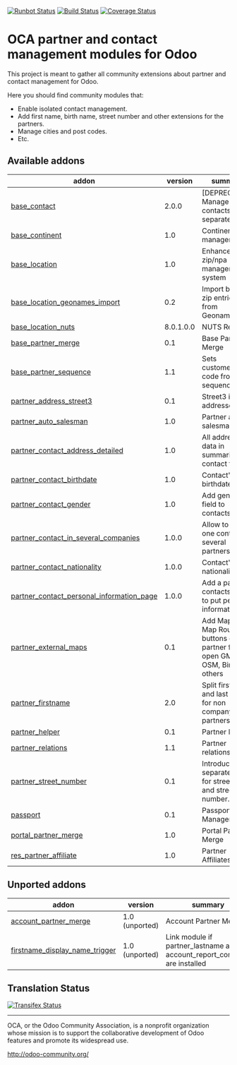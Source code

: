 [![Runbot Status](https://runbot.odoo-community.org/runbot/badge/flat/134/8.0.svg)](https://runbot.odoo-community.org/runbot/repo/github-com-oca-partner-contact-134)
[![Build Status](https://travis-ci.org/OCA/partner-contact.svg?branch=8.0)](https://travis-ci.org/OCA/partner-contact)
[![Coverage Status](https://coveralls.io/repos/OCA/partner-contact/badge.svg?branch=8.0)](https://coveralls.io/r/OCA/partner-contact?branch=8.0)

OCA partner and contact management modules for Odoo
===================================================

This project is meant to gather all community extensions about partner and contact management for Odoo.

Here you should find community modules that:

* Enable isolated contact management.
* Add first name, birth name, street number and other extensions for the partners.
* Manage cities and post codes.
* Etc.

[//]: # (addons)
Available addons
----------------
addon | version | summary
--- | --- | ---
[base_contact](base_contact/) | 2.0.0 | [DEPRECATED] Manage your contacts separately
[base_continent](base_continent/) | 1.0 | Continent management
[base_location](base_location/) | 1.0 | Enhanced zip/npa management system
[base_location_geonames_import](base_location_geonames_import/) | 0.2 | Import better zip entries from Geonames
[base_location_nuts](base_location_nuts/) | 8.0.1.0.0 | NUTS Regions
[base_partner_merge](base_partner_merge/) | 0.1 | Base Partner Merge
[base_partner_sequence](base_partner_sequence/) | 1.1 | Sets customer's code from a sequence
[partner_address_street3](partner_address_street3/) | 0.1 | Street3 in addresses
[partner_auto_salesman](partner_auto_salesman/) | 1.0 | Partner auto salesman
[partner_contact_address_detailed](partner_contact_address_detailed/) | 1.0 | All address data in summarized contact form
[partner_contact_birthdate](partner_contact_birthdate/) | 1.0 | Contact's birthdate
[partner_contact_gender](partner_contact_gender/) | 1.0 | Add gender field to contacts
[partner_contact_in_several_companies](partner_contact_in_several_companies/) | 1.0.0 | Allow to have one contact in several partners
[partner_contact_nationality](partner_contact_nationality/) | 1.0.0 | Contact's nationality
[partner_contact_personal_information_page](partner_contact_personal_information_page/) | 1.0.0 | Add a page to contacts form to put personal information
[partner_external_maps](partner_external_maps/) | 0.1 | Add Map and Map Routing buttons on partner form to open GMaps, OSM, Bing and others
[partner_firstname](partner_firstname/) | 2.0 | Split first name and last name for non company partners
[partner_helper](partner_helper/) | 0.1 | Partner Helper
[partner_relations](partner_relations/) | 1.1 | Partner relations
[partner_street_number](partner_street_number/) | 0.1 | Introduces separate fields for street name and street number.
[passport](passport/) | 0.1 | Passport Management
[portal_partner_merge](portal_partner_merge/) | 1.0 | Portal Partner Merge
[res_partner_affiliate](res_partner_affiliate/) | 1.0 | Partner Affiliates

Unported addons
---------------
addon | version | summary
--- | --- | ---
[account_partner_merge](__unported__/account_partner_merge/) | 1.0 (unported) | Account Partner Merge
[firstname_display_name_trigger](__unported__/firstname_display_name_trigger/) | 1.0 (unported) | Link module if partner_lastname and account_report_company are installed

[//]: # (end addons)

Translation Status
------------------
[![Transifex Status](https://www.transifex.com/projects/p/OCA-partner-contact-8-0/chart/image_png)](https://www.transifex.com/projects/p/OCA-partner-contact-8-0)

----

OCA, or the Odoo Community Association, is a nonprofit organization whose 
mission is to support the collaborative development of Odoo features and 
promote its widespread use.

http://odoo-community.org/

